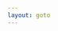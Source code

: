 ```yaml
---
layout: goto
---
```


<script>
    window.location.href = "{% link _posts/typecho-theme-single/2018-7-15-typecho-theme-single.md %}"
</script>